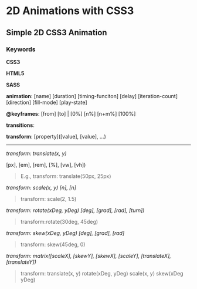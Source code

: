 # 2D Animations with CSS3
## Simple 2D CSS3 Animation
### Keywords
**CSS3**

**HTML5**

**SASS**

**animation**: [name] [duration] [timing-funciton] [delay] [iteration-count] [direction] [fill-mode] [play-state]

**@keyframes**: [from] [to] | [0%] [n%] [n+m%] [100%]

**transitions**: 

**transform**: [property]([value], [value], ...)

---

*transform: translate(x, y)*

[px], [em], [rem], [%], [vw], [vh])
> E.g., transform: translate(50px, 25px)

*transform: scale(x, y) [n], [n]*
> transform: scale(2, 1.5)

*transform: rotate(xDeg, yDeg) [deg], [grad], [rad], [turn])*
> transform:rotate(30deg, 45deg)

*transform: skew(xDeg, yDeg) [deg], [grad], [rad]*
> transform: skew(45deg, 0)

*transform: matrix([scaleX], [skewY], [skewX], [scaleY], [translateX], [translateY])*
> transform: translate(x, y) rotate(xDeg, yDeg) scale(x, y) skew(xDeg yDeg)
